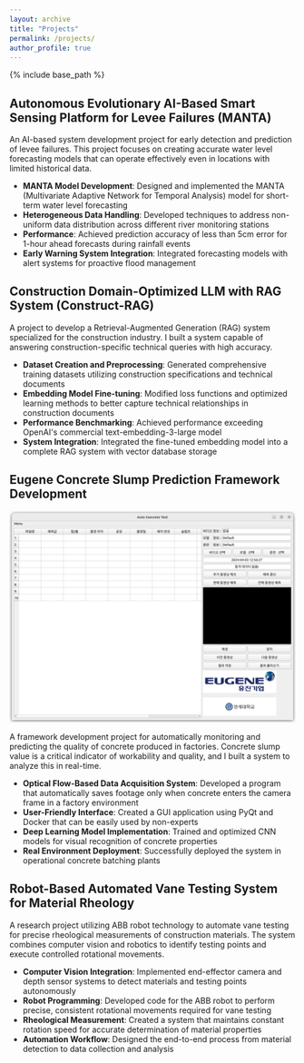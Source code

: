```yaml
---
layout: archive
title: "Projects"
permalink: /projects/
author_profile: true
---
```


{% include base_path %}

## Autonomous Evolutionary AI-Based Smart Sensing Platform for Levee Failures (MANTA)

An AI-based system development project for early detection and prediction of levee failures. This project focuses on creating accurate water level forecasting models that can operate effectively even in locations with limited historical data.

- **MANTA Model Development**: Designed and implemented the MANTA (Multivariate Adaptive Network for Temporal Analysis) model for short-term water level forecasting
- **Heterogeneous Data Handling**: Developed techniques to address non-uniform data distribution across different river monitoring stations
- **Performance**: Achieved prediction accuracy of less than 5cm error for 1-hour ahead forecasts during rainfall events
- **Early Warning System Integration**: Integrated forecasting models with alert systems for proactive flood management

## Construction Domain-Optimized LLM with RAG System (Construct-RAG)

A project to develop a Retrieval-Augmented Generation (RAG) system specialized for the construction industry. I built a system capable of answering construction-specific technical queries with high accuracy.

- **Dataset Creation and Preprocessing**: Generated comprehensive training datasets utilizing construction specifications and technical documents
- **Embedding Model Fine-tuning**: Modified loss functions and optimized learning methods to better capture technical relationships in construction documents
- **Performance Benchmarking**: Achieved performance exceeding OpenAI's commercial text-embedding-3-large model
- **System Integration**: Integrated the fine-tuned embedding model into a complete RAG system with vector database storage

## Eugene Concrete Slump Prediction Framework Development

![Concrete Slump Prediction System](/images/Slump_Prediction.png)

A framework development project for automatically monitoring and predicting the quality of concrete produced in factories. Concrete slump value is a critical indicator of workability and quality, and I built a system to analyze this in real-time.

- **Optical Flow-Based Data Acquisition System**: Developed a program that automatically saves footage only when concrete enters the camera frame in a factory environment
- **User-Friendly Interface**: Created a GUI application using PyQt and Docker that can be easily used by non-experts
- **Deep Learning Model Implementation**: Trained and optimized CNN models for visual recognition of concrete properties
- **Real Environment Deployment**: Successfully deployed the system in operational concrete batching plants

## Robot-Based Automated Vane Testing System for Material Rheology

A research project utilizing ABB robot technology to automate vane testing for precise rheological measurements of construction materials. The system combines computer vision and robotics to identify testing points and execute controlled rotational movements.

- **Computer Vision Integration**: Implemented end-effector camera and depth sensor systems to detect materials and testing points autonomously
- **Robot Programming**: Developed code for the ABB robot to perform precise, consistent rotational movements required for vane testing
- **Rheological Measurement**: Created a system that maintains constant rotation speed for accurate determination of material properties
- **Automation Workflow**: Designed the end-to-end process from material detection to data collection and analysis

